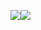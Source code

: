 ![](https://github-readme-stats.vercel.app/api?username=ramsy314&show_icons=true&theme=radical)![](https://github-readme-stats.vercel.app/api/top-langs?username=ramsy314&show_icons=true&theme=radical)
